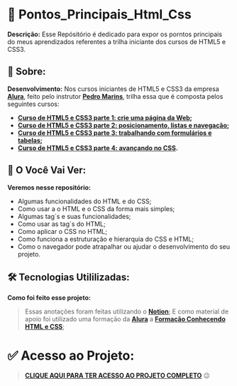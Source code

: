 # 🔎 Pontos_Principais_Html_Css

**Descrição:** Esse Repósitório é dedicado para expor os porntos principais do meus aprendizados referentes a trilha iniciante dos cursos de HTML5 e CSS3.

## 🧐 Sobre:

**Desenvolvimento:** Nos cursos iniciantes de HTML5 e CSS3 da empresa **[Alura](https://www.alura.com.br/)**, feito pelo instrutor **[Pedro Marins](https://pedromarins.com/links/)**, trilha essa que é composta pelos seguintes cursos:

- **[Curso de HTML5 e CSS3 parte 1: crie uma página da Web](https://cursos.alura.com.br/course/html5-css3-primeiros-passos);**
- **[Curso de HTML5 e CSS3 parte 2: posicionamento, listas e navegação](https://cursos.alura.com.br/course/html5-css3-posicionamento-listas-navegacao);**
- **[Curso de HTML5 e CSS3 parte 3: trabalhando com formulários e tabelas](https://cursos.alura.com.br/course/html5-css3-formularios-tabelas);**
- **[Curso de HTML5 e CSS3 parte 4: avançando no CSS](https://cursos.alura.com.br/course/html5-css3-avancando-css).**

## 🔭 O Você Vai Ver:

**Veremos nesse repositório:**

- Algumas funcionalidades do HTML e do CSS;
- Como usar a o HTML e o CSS da forma mais simples;
- Algumas tag´s e suas funcionalidades;
- Como usar as tag´s do HTML;
- Como aplicar o CSS no HTML;
- Como funciona a estruturação e hierarquia do CSS e HTML;
- Como o navegador pode atrapalhar ou ajudar o desenvolvimento do seu projeto.

## 🛠 Tecnologias Utililizadas:

**Como foi feito esse projeto:**

> Essas anotações foram feitas utilizando o **[Notion](https://www.notion.so/product?fredir=1)**; 
> E como material de apoio foi utilizado uma formação da **[Alura](https://www.alura.com.br/)** a **[Formação Conhecendo HTML e CSS](https://cursos.alura.com.br/conhecendo-html-eamp-css-bonus-de-git-nadiaaoliverr-1671448369818-p501569)**;

# ✅ Acesso ao Projeto:
> **[CLIQUE AQUI PARA TER ACESSO AO PROJETO COMPLETO](https://whip-burrito-64b.notion.site/Html5-e-Css3-Iniciante-Parte-1-at-4-860427d17e504a9d9de2c72947d734a3)** 😉
